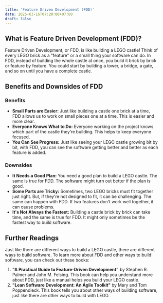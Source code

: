 ```yaml
---
title: 'Feature Driven Development (FDD)'
date: 2025-03-16T07:20:00+07:00
draft: false
---
```


## What is Feature Driven Development (FDD)?

Feature Driven Development, or FDD, is like building a LEGO castle! Think of every LEGO brick as a "feature" or a small thing your software can do. In FDD, instead of building the whole castle at once, you build it brick by brick or feature by feature. You could start by building a tower, a bridge, a gate, and so on until you have a complete castle.

## Benefits and Downsides of FDD

### Benefits

- **Small Parts are Easier:** Just like building a castle one brick at a time, FDD allows us to work on small pieces one at a time. This is easier and more clear.
- **Everyone Knows What to Do:** Everyone working on the project knows which part of the castle they're building. This helps to keep everyone focused.
- **You Can See Progress:** Just like seeing your LEGO castle growing bit by bit, with FDD, you can see the software getting better and better as each feature is added.

### Downsides

- **It Needs a Good Plan:** You need a good plan to build a LEGO castle. The same is true for FDD. The software might turn out better if the plan is good.
- **Some Parts are Tricky:** Sometimes, two LEGO bricks must fit together just right. But, if they're not designed to fit, it can be challenging. The same can happen with FDD. If two features don't work well together, it can cause problems.
- **It's Not Always the Fastest:** Building a castle brick by brick can take time, and the same is true for FDD. It might only sometimes be the fastest way to build software.

## Further Readings

Just like there are different ways to build a LEGO castle, there are different ways to build software. To learn more about FDD and other ways to build software, you can check out these books:

1. **"A Practical Guide to Feature-Driven Development"** by Stephen R. Palmer and John M. Felsing. This book can help you understand more about FDD, just like a manual helps you build your LEGO castle.
2. **"Lean Software Development: An Agile Toolkit"** by Mary and Tom Poppendieck. This book tells you about other ways of building software, just like there are other ways to build with LEGO.

